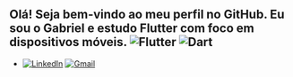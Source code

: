 ## Olá! Seja bem-vindo ao meu perfil no GitHub. Eu sou o Gabriel e estudo Flutter com foco em dispositivos móveis. ![Flutter](https://img.shields.io/badge/Flutter-%2302569B.svg?style=for-the-badge&logo=Flutter&logoColor=white) ![Dart](https://img.shields.io/badge/dart-%230175C2.svg?style=for-the-badge&logo=dart&logoColor=white)

- [![LinkedIn](https://img.shields.io/badge/linkedin-%230077B5.svg?style=for-the-badge&logo=linkedin&logoColor=white)](https://www.linkedin.com/in/gabrielcairesdev/ "![LinkedIn](https://img.shields.io/badge/linkedin-%230077B5.svg?style=for-the-badge&logo=linkedin&logoColor=white)") 
[![Gmail](https://img.shields.io/badge/Gmail-D14836?style=for-the-badge&logo=gmail&logoColor=white)](mailto:gabriel.araujo.caires@gmail.com "![Gmail](https://img.shields.io/badge/Gmail-D14836?style=for-the-badge&logo=gmail&logoColor=white)")
  

<!--
**GabrielCairesDev/GabrielCairesDev** is a ✨ _special_ ✨ repository because its `README.md` (this file) appears on your GitHub profile.

Here are some ideas to get you started:

- 🔭 I’m currently working on ...
- 🌱 I’m currently learning ...
- 👯 I’m looking to collaborate on ...
- 🤔 I’m looking for help with ...
- 💬 Ask me about ...
- 📫 How to reach me: ...
- 😄 Pronouns: ...
- ⚡ Fun fact: ...
-->
